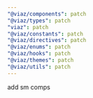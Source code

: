 ```yaml
---
"@viaz/components": patch
"@viaz/types": patch
"viaz": patch
"@viaz/constants": patch
"@viaz/directives": patch
"@viaz/enums": patch
"@viaz/hooks": patch
"@viaz/themes": patch
"@viaz/utils": patch
---
```


add sm comps
